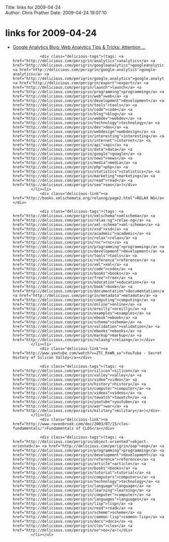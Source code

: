 Title: links for 2009-04-24  
Author: Chris Prather
Date: 2009-04-24 19:07:10

# links for 2009-04-24
<ul class="delicious"><li>
                <div class="delicious-link"><a href="http://analytics.blogspot.com/2009/04/attention-developers-google-analytics.html">Google Analytics Blog: Web Analytics Tips &amp; Tricks: Attention ...</a></div>
                
                <div class="delicious-tags">(tags: <a href="http://delicious.com/perigrin/analytics">analytics</a> <a href="http://delicious.com/perigrin/googleanalytics">googleanalytics</a> <a href="http://delicious.com/perigrin/google-analytics">google-analytics</a> <a href="http://delicious.com/perigrin/google.analytics">google.analytics</a> <a href="http://delicious.com/perigrin/export">export</a> <a href="http://delicious.com/perigrin/launch">launch</a> <a href="http://delicious.com/perigrin/programming">programming</a> <a href="http://delicious.com/perigrin/web">web</a> <a href="http://delicious.com/perigrin/development">development</a> <a href="http://delicious.com/perigrin/tools">tools</a> <a href="http://delicious.com/perigrin/code">code</a> <a href="http://delicious.com/perigrin/blog">blog</a> <a href="http://delicious.com/perigrin/webdev">webdev</a> <a href="http://delicious.com/perigrin/technology">technology</a> <a href="http://delicious.com/perigrin/dev">dev</a> <a href="http://delicious.com/perigrin/webdesign">webdesign</a> <a href="http://delicious.com/perigrin/interesting">interesting</a> <a href="http://delicious.com/perigrin/internet">internet</a> <a href="http://delicious.com/perigrin/api">api</a> <a href="http://delicious.com/perigrin/data">data</a> <a href="http://delicious.com/perigrin/google">google</a> <a href="http://delicious.com/perigrin/news">news</a> <a href="http://delicious.com/perigrin/media">media</a> <a href="http://delicious.com/perigrin/php">php</a> <a href="http://delicious.com/perigrin/statistics">statistics</a> <a href="http://delicious.com/perigrin/marketing">marketing</a> <a href="http://delicious.com/perigrin/read">read</a> <a href="http://delicious.com/perigrin/seo">seo</a>)</div>
            </li><li>
                <div class="delicious-link"><a href="http://books.xmlschemata.org/relaxng/page2.html">RELAX NG</a></div>
                
                <div class="delicious-tags">(tags: <a href="http://delicious.com/perigrin/xmlschema">xmlschema</a> <a href="http://delicious.com/perigrin/relax-ng">relax-ng</a> <a href="http://delicious.com/perigrin/xml-schema">xml-schema</a> <a href="http://delicious.com/perigrin/xsd">xsd</a> <a href="http://delicious.com/perigrin/academic">academic</a> <a href="http://delicious.com/perigrin/relax">relax</a> <a href="http://delicious.com/perigrin/rnc">rnc</a> <a href="http://delicious.com/perigrin/programming">programming</a> <a href="http://delicious.com/perigrin/development">development</a> <a href="http://delicious.com/perigrin/tools">tools</a> <a href="http://delicious.com/perigrin/reference">reference</a> <a href="http://delicious.com/perigrin/xml">xml</a> <a href="http://delicious.com/perigrin/code">code</a> <a href="http://delicious.com/perigrin/books">books</a> <a href="http://delicious.com/perigrin/free">free</a> <a href="http://delicious.com/perigrin/education">education</a> <a href="http://delicious.com/perigrin/book">book</a> <a href="http://delicious.com/perigrin/documentation">documentation</a> <a href="http://delicious.com/perigrin/metadata">metadata</a> <a href="http://delicious.com/perigrin/computing">computing</a> <a href="http://delicious.com/perigrin/online">online</a> <a href="http://delicious.com/perigrin/oreilly">oreilly</a> <a href="http://delicious.com/perigrin/examples">examples</a> <a href="http://delicious.com/perigrin/ebook">ebook</a> <a href="http://delicious.com/perigrin/schema">schema</a> <a href="http://delicious.com/perigrin/validation">validation</a> <a href="http://delicious.com/perigrin/ebooks">ebooks</a> <a href="http://delicious.com/perigrin/markup">markup</a> <a href="http://delicious.com/perigrin/relaxng">relaxng</a>)</div>
            </li><li>
                <div class="delicious-link"><a href="http://www.youtube.com/watch?v=ZTC_RxWN_xo">YouTube - Secret History of Silicon Valley</a></div>
                
                <div class="delicious-tags">(tags: <a href="http://delicious.com/perigrin/silicon">silicon</a> <a href="http://delicious.com/perigrin/valley">valley</a> <a href="http://delicious.com/perigrin/video">video</a> <a href="http://delicious.com/perigrin/history">history</a> <a href="http://delicious.com/perigrin/computer">computer</a> <a href="http://delicious.com/perigrin/videos">videos</a> <a href="http://delicious.com/perigrin/towatch">towatch</a> <a href="http://delicious.com/perigrin/youtube">youtube</a> <a href="http://delicious.com/perigrin/war">war</a> <a href="http://delicious.com/perigrin/military">military</a>)</div>
            </li><li>
                <div class="delicious-link"><a href="http://www.ravenbrook.com/doc/2003/07/15/clos-fundamentals/">Fundamentals of CLOS</a></div>
                
                <div class="delicious-tags">(tags: <a href="http://delicious.com/perigrin/object-oriented">object-oriented</a> <a href="http://delicious.com/perigrin/oop">oop</a> <a href="http://delicious.com/perigrin/programming">programming</a> <a href="http://delicious.com/perigrin/development">development</a> <a href="http://delicious.com/perigrin/reference">reference</a> <a href="http://delicious.com/perigrin/article">article</a> <a href="http://delicious.com/perigrin/books">books</a> <a href="http://delicious.com/perigrin/tutorial">tutorial</a> <a href="http://delicious.com/perigrin/computers">computers</a> <a href="http://delicious.com/perigrin/technology">technology</a> <a href="http://delicious.com/perigrin/language">language</a> <a href="http://delicious.com/perigrin/learning">learning</a> <a href="http://delicious.com/perigrin/computer">computer</a> <a href="http://delicious.com/perigrin/languages">languages</a> <a href="http://delicious.com/perigrin/lisp">lisp</a> <a href="http://delicious.com/perigrin/read">read</a> <a href="http://delicious.com/perigrin/scheme">scheme</a> <a href="http://delicious.com/perigrin/common-lisp">common-lisp</a> <a href="http://delicious.com/perigrin/docs">docs</a> <a href="http://delicious.com/perigrin/clos">clos</a> <a href="http://delicious.com/perigrin/oo">oo</a>)</div>
            </li></ul>

